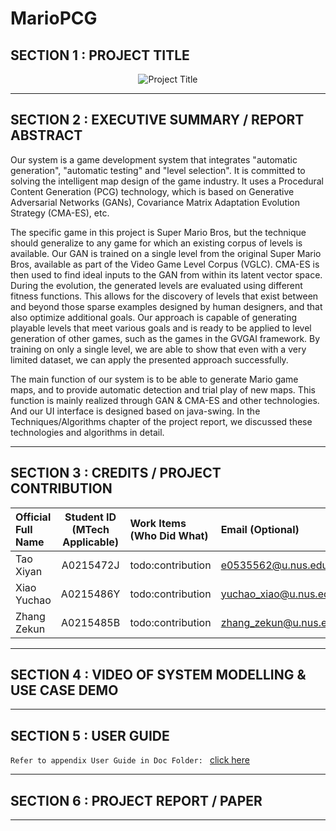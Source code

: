 # MarioPCG
## SECTION 1 : PROJECT TITLE
<div align="center">
  <img src="https://zekunsgames.oss-us-west-1.aliyuncs.com/marioUI.png" alt="Project Title">
</div>

---

## SECTION 2 : EXECUTIVE SUMMARY / REPORT ABSTRACT

Our system is a game development system that integrates "automatic generation", "automatic testing" and "level selection". It is committed to solving the intelligent map design of the game industry. It uses a Procedural Content Generation (PCG) technology, which is based on Generative Adversarial Networks (GANs), Covariance Matrix Adaptation Evolution Strategy (CMA-ES), etc.

The specific game in this project is Super Mario Bros, but the technique should generalize to any game for which an existing corpus of levels is available. Our GAN is trained on a single level from the original Super Mario Bros, available as part of the Video Game Level Corpus (VGLC). CMA-ES is then used to find ideal inputs to the GAN from within its latent vector space. During the evolution, the generated levels are evaluated using different fitness functions. This allows for the discovery of levels that exist between and beyond those sparse examples designed by human designers, and that also optimize additional goals. Our approach is capable of generating playable levels that meet various goals and is ready to be applied to level generation of other games, such as the games in the GVGAI framework. By training on only a single level, we are able to show that even with a very limited dataset, we can apply the presented approach successfully.

The main function of our system is to be able to generate Mario game maps, and to provide automatic detection and trial play of new maps. This function is mainly realized through GAN & CMA-ES and other technologies. And our UI interface is designed based on java-swing. In the Techniques/Algorithms chapter of the project report, we discussed these technologies and algorithms in detail.

---

## SECTION 3 : CREDITS / PROJECT CONTRIBUTION

| Official Full Name  | Student ID (MTech Applicable)  | Work Items (Who Did What) | Email (Optional) |
| :------------ |:---------------:| :-----| :-----|
| Tao Xiyan | A0215472J | todo:contribution | e0535562@u.nus.edu |
| Xiao Yuchao | A0215486Y | todo:contribution | yuchao_xiao@u.nus.edu |
| Zhang Zekun | A0215485B | todo:contribution | zhang_zekun@u.nus.edu |

---

## SECTION 4 : VIDEO OF SYSTEM MODELLING & USE CASE DEMO



---

## SECTION 5 : USER GUIDE

`Refer to appendix User Guide in Doc Folder: ` <a href="https://github.com/ISA-has-two-projcet/MarioPCG/blob/master/Doc/MarioAiPCGUserGuide.pdf">click here</a>

---

## SECTION 6 : PROJECT REPORT / PAPER

---



